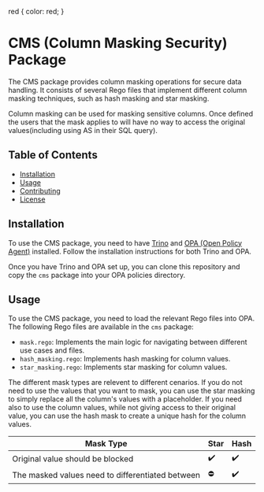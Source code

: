 red {
  color: red;
}

# CMS (Column Masking Security) Package

The CMS package provides column masking operations for secure data handling. It consists of several Rego files that implement different column masking techniques, such as hash masking and star masking.

Column masking can be used for masking sensitive columns. Once defined the users that the mask applies to will have no way to access the original values(including using AS in their SQL query).

## Table of Contents

- [Installation](#installation)
- [Usage](#usage)
- [Contributing](#contributing)
- [License](#license)

## Installation

To use the CMS package, you need to have [Trino](https://trino.io/) and [OPA (Open Policy Agent)](https://www.openpolicyagent.org/) installed. Follow the installation instructions for both Trino and OPA.

Once you have Trino and OPA set up, you can clone this repository and copy the `cms` package into your OPA policies directory.

## Usage

To use the CMS package, you need to load the relevant Rego files into OPA. The following Rego files are available in the `cms` package:

- `mask.rego`: Implements the main logic for navigating between different use cases and files.
- `hash_masking.rego`: Implements hash masking for column values.
- `star_masking.rego`: Implements star masking for column values.

The different mask types are relevent to different cenarios. If you do not need to use the values that you want to mask, you can use the star masking to simply replace all the column's values with a placeholder. If you need also to use the column values, while not giving access to their original value, you can use the hash mask to create a unique hash for the column values.

Mask Type | Star | Hash 
--- | --- | --- 
Original value should be blocked | :heavy_check_mark: | :heavy_check_mark:	
The masked values need to differentiated between  | :no_entry: | :heavy_check_mark: